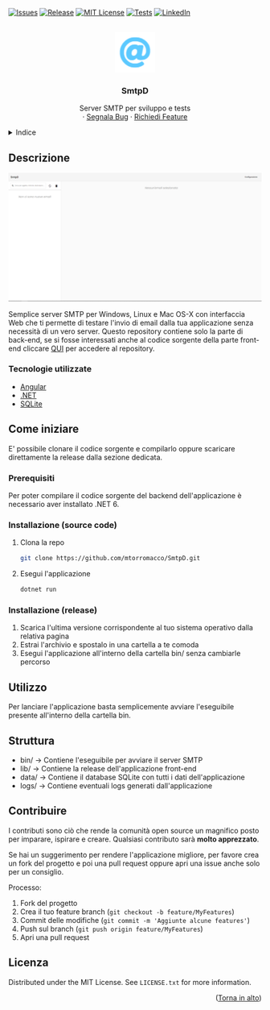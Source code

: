 <div id="top"></div>

[![Issues][issues-shield]][issues-url]
[![Release][release-shield]][release-url]
[![MIT License][license-shield]][license-url]
[![Tests][test-shield]][test-url]
[![LinkedIn][linkedin-shield]][linkedin-url]


<br />
<div align="center">
  <a href="https://github.com/mtorromacco/SmtpD">
    <img src="logo.png" alt="Logo" width="80" height="80">
  </a>

  <h3 align="center">SmtpD</h3>

  <p align="center">
    Server SMTP per sviluppo e tests
    <br />
    ·
    <a href="https://github.com/mtorromacco/SmtpD/issues">Segnala Bug</a>
    ·
    <a href="https://github.com/mtorromacco/SmtpD/issues">Richiedi Feature</a>
  </p>
</div>


<details>
  <summary>Indice</summary>
  <ol>
    <li>
      <a href="#descrizione">Descrizione</a>
      <ul>
        <li><a href="#tecnologie-utilizzate">Tecnologie utilizzate</a></li>
      </ul>
    </li>
    <li>
      <a href="#come-iniziare">Come iniziare</a>
      <ul>
        <li><a href="#prerequisiti">Prerequisiti</a></li>
        <li><a href="#installazione-source-code">Installazione (source code)</a></li>
        <li><a href="#installazione-release">Installazione (release)</a></li>
      </ul>
    </li>
    <li><a href="#utilizzo">Utilizzo</a></li>
    <li><a href="#struttura">Struttura</a></li>
    <li><a href="#contribuire">Contribuire</a></li>
    <li><a href="#licenza">Licenza</a></li>
  </ol>
</details>


## Descrizione

[![Product Name Screen Shot][product-screenshot]](https://github.com/mtorromacco/SmtpD)

Semplice server SMTP per Windows, Linux e Mac OS-X con interfaccia Web che ti permette di testare l'invio di email dalla tua applicazione senza necessità di un vero server.
Questo repository contiene solo la parte di back-end, se si fosse interessati anche al codice sorgente della parte front-end cliccare [QUI](https://github.com/mtorromacco/SmtpD-FE) per accedere al repository.

### Tecnologie utilizzate

* [Angular](https://angular.io/)
* [.NET](https://dotnet.microsoft.com/)
* [SQLite](https://www.sqlite.org/)


## Come iniziare

E' possibile clonare il codice sorgente e compilarlo oppure scaricare direttamente la release dalla sezione dedicata.

### Prerequisiti

Per poter compilare il codice sorgente del backend dell'applicazione è necessario aver installato .NET 6.

### Installazione (source code)

1. Clona la repo
   ```sh
   git clone https://github.com/mtorromacco/SmtpD.git
   ```
2. Esegui l'applicazione
   ```sh
   dotnet run
   ```

### Installazione (release)

1. Scarica l'ultima versione corrispondente al tuo sistema operativo dalla relativa pagina
2. Estrai l'archivio e spostalo in una cartella a te comoda
3. Esegui l'applicazione all'interno della cartella bin/ senza cambiarle percorso


## Utilizzo

Per lanciare l'applicazione basta semplicemente avviare l'eseguibile presente all'interno della cartella bin. 


## Struttura

* bin/ → Contiene l'eseguibile per avviare il server SMTP
* lib/ → Contiene la release dell'applicazione front-end
* data/ → Contiene il database SQLite con tutti i dati dell'applicazione
* logs/ → Contiene eventuali logs generati dall'applicazione


## Contribuire

I contributi sono ciò che rende la comunità open source un magnifico posto per imparare, ispirare e creare. Qualsiasi contributo sarà **molto apprezzato**.

Se hai un suggerimento per rendere l'applicazione migliore, per favore crea un fork del progetto e poi una pull request oppure apri una issue anche solo per un consiglio.

Processo:

1. Fork del progetto
2. Crea il tuo feature branch (`git checkout -b feature/MyFeatures`)
3. Commit delle modifiche (`git commit -m 'Aggiunte alcune features'`)
4. Push sul branch (`git push origin feature/MyFeatures`)
5. Apri una pull request


## Licenza

Distributed under the MIT License. See `LICENSE.txt` for more information.

<p align="right">(<a href="#top">Torna in alto</a>)</p>



[issues-shield]: https://img.shields.io/github/issues/mtorromacco/SmtpD.svg?style=for-the-badge
[issues-url]: https://github.com/mtorromacco/SmtpD/issues

[release-shield]: https://img.shields.io/github/v/release/mtorromacco/SmtpD.svg?display_name=tag&style=for-the-badge
[release-url]: https://github.com/mtorromacco/SmtpD/releases

[license-shield]: https://img.shields.io/badge/License-MIT-yellow.svg?style=for-the-badge
[license-url]: https://opensource.org/licenses/MIT
	
[test-shield]: https://img.shields.io/github/workflow/status/mtorromacco/SmtpD/Tests/main.svg?style=for-the-badge 
[test-url]: https://github.com/mtorromacco/SmtpD/actions/workflows/tests.yml

[linkedin-shield]: https://img.shields.io/badge/-LinkedIn-black.svg?logo=linkedin&colorB=555&style=for-the-badge
[linkedin-url]: https://linkedin.com/in/matteo-torromacco

[product-screenshot]: screenshot.png
